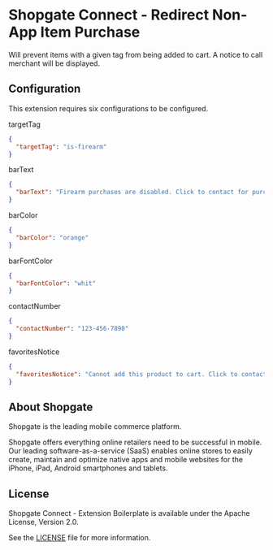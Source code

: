 # Shopgate Connect - Redirect Non-App Item Purchase

Will prevent items with a given tag from being added to cart. A notice to call merchant will be displayed.

## Configuration
This extension requires six configurations to be configured.

targetTag
```json
{
  "targetTag": "is-firearm"
}
```

barText
```json
{
  "barText": "Firearm purchases are disabled. Click to contact for purchasing."
}
```

barColor
```json
{
  "barColor": "orange"
}
```

barFontColor
```json
{
  "barFontColor": "whit"
}
```

contactNumber
```json
{
  "contactNumber": "123-456-7890"
}
```

favoritesNotice
```json
{
  "favoritesNotice": "Cannot add this product to cart. Click to contact merchant"
}
```

## About Shopgate

Shopgate is the leading mobile commerce platform.

Shopgate offers everything online retailers need to be successful in mobile. Our leading
software-as-a-service (SaaS) enables online stores to easily create, maintain and optimize native
apps and mobile websites for the iPhone, iPad, Android smartphones and tablets.

## License

Shopgate Connect - Extension Boilerplate is available under the Apache License, Version 2.0.

See the [LICENSE](./LICENSE) file for more information.
